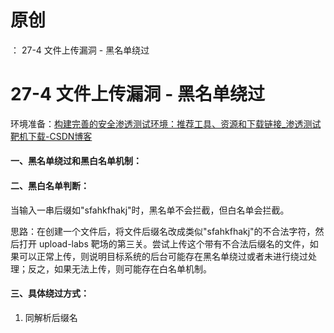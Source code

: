# 原创
：  27-4 文件上传漏洞 - 黑名单绕过

# 27-4 文件上传漏洞 - 黑名单绕过

环境准备：[构建完善的安全渗透测试环境：推荐工具、资源和下载链接_渗透测试靶机下载-CSDN博客](https://blog.csdn.net/weixin_43263566/article/details/129031187)

#### 一、黑名单绕过和黑白名单机制：

#### 二、黑白名单判断：

当输入一串后缀如"sfahkfhakj"时，黑名单不会拦截，但白名单会拦截。

思路：在创建一个文件后，将文件后缀名改成类似"sfahkfhakj"的不合法字符，然后打开 upload-labs 靶场的第三关。尝试上传这个带有不合法后缀名的文件，如果可以正常上传，则说明目标系统的后台可能存在黑名单绕过或者未进行绕过处理；反之，如果无法上传，则可能存在白名单机制。

#### 三、具体绕过方式：

1.  同解析后缀名
